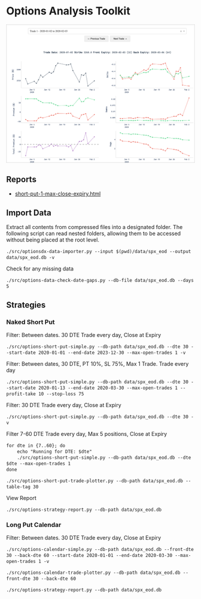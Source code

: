 # Options Analysis Toolkit

![Intro](assets/trade-plotter.png)

## Reports

* [short-put-1-max-close-expiry.html](https://namuan.github.io/options-toolkit/short-put/short-put-1-max-close-expiry.html)

## Import Data

Extract all contents from compressed files into a designated folder.
The following script can read nested folders, allowing them to be accessed without being placed at the root level.

```shell
./src/optionsdx-data-importer.py --input $(pwd)/data/spx_eod --output data/spx_eod.db -v
```

Check for any missing data

```shell
./src/options-data-check-date-gaps.py --db-file data/spx_eod.db --days 5
```

## Strategies

### Naked Short Put

Filter: Between dates. 30 DTE
Trade every day, Close at Expiry

```shell
./src/options-short-put-simple.py --db-path data/spx_eod.db --dte 30 --start-date 2020-01-01 --end-date 2023-12-30 --max-open-trades 1 -v
```

Filter: Between dates, 30 DTE, PT 10%, SL 75%, Max 1 Trade.
Trade every day

```shell
./src/options-short-put-simple.py --db-path data/spx_eod.db --dte 30 --start-date 2020-01-13 --end-date 2020-03-30 --max-open-trades 1 --profit-take 10 --stop-loss 75
```

Filter: 30 DTE
Trade every day, Close at Expiry

```shell
./src/options-short-put-simple.py --db-path data/spx_eod.db --dte 30 -v
```

Filter 7-60 DTE
Trade every day, Max 5 positions, Close at Expiry

```shell
for dte in {7..60}; do
    echo "Running for DTE: $dte"
    ./src/options-short-put-simple.py --db-path data/spx_eod.db --dte $dte --max-open-trades 1
done
```


```shell
./src/options-short-put-trade-plotter.py --db-path data/spx_eod.db --table-tag 30
```

View Report

```shell
./src/options-strategy-report.py --db-path data/spx_eod.db
```

### Long Put Calendar

Filter: Between dates. 30 DTE
Trade every day, Close at Expiry

```shell
./src/options-calendar-simple.py --db-path data/spx_eod.db --front-dte 30 --back-dte 60 --start-date 2020-01-01 --end-date 2020-03-30 --max-open-trades 1 -v
```

```shell
./src/options-calendar-trade-plotter.py --db-path data/spx_eod.db --front-dte 30 --back-dte 60
```

```shell
./src/options-strategy-report.py --db-path data/spx_eod.db
```
